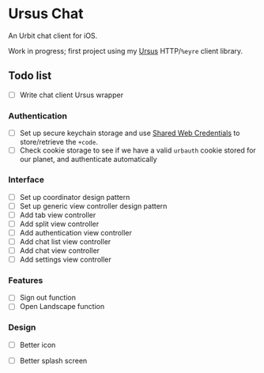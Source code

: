 # Ursus Chat

An Urbit chat client for iOS.

Work in progress; first project using my [Ursus](https://github.com/dclelland/Ursus) HTTP/`%eyre` client library.

## Todo list

- [ ] Write chat client Ursus wrapper

### Authentication

- [ ] Set up secure keychain storage and use [Shared Web Credentials](https://github.com/kishikawakatsumi/KeychainAccess#shared_web_credentials) to store/retrieve the `+code`.
- [ ] Check cookie storage to see if we have a valid `urbauth` cookie stored for our planet, and authenticate automatically

### Interface

- [ ] Set up coordinator design pattern
- [ ] Set up generic view controller design pattern
- [ ] Add tab view controller
- [ ] Add split view controller
- [ ] Add authentication view controller
- [ ] Add chat list view controller
- [ ] Add chat view controller
- [ ] Add settings view controller

### Features

- [ ] Sign out function
- [ ] Open Landscape function

### Design

- [ ] Better icon
- [ ] Better splash screen

